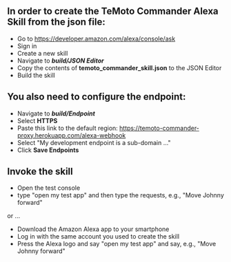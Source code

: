 ## In order to create the TeMoto Commander Alexa Skill from the json file:
* Go to https://developer.amazon.com/alexa/console/ask
* Sign in
* Create a new skill
* Navigate to ***build/JSON Editor***
* Copy the contents of **temoto_commander_skill.json** to the JSON Editor
* Build the skill

## You also need to configure the endpoint:
* Navigate to ***build/Endpoint***
* Select **HTTPS**
* Paste this link to the default region: https://temoto-commander-proxy.herokuapp.com/alexa-webhook
* Select "My development endpoint is a sub-domain ..."
* Click **Save Endpoints**

## Invoke the skill
* Open the test console
* type "open my test app" and then type the requests, e.g., "Move Johnny forward"

or ...
* Download the Amazon Alexa app to your smartphone
* Log in with the same account you used to create the skill
* Press the Alexa logo and say "open my test app" and say, e.g., "Move Johnny forward"